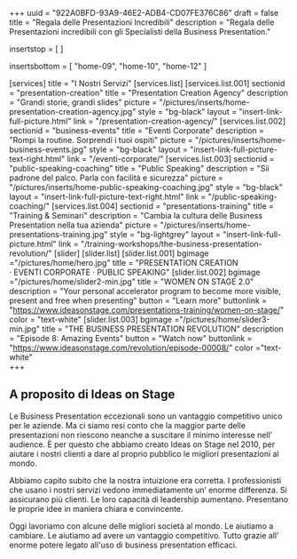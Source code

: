 +++
uuid		= "922A0BFD-93A9-46E2-ADB4-CD07FE376C86"
draft 		= false
title 		= "Regala delle Presentazioni Incredibili"
description	= "Regala delle Presentazioni incredibili con gli Specialisti della Business Presentation."

insertstop		= [
]

insertsbottom	= [
	"home-09",
	"home-10",
	"home-12"
]

[services]
	title	= "I Nostri Servizi"
	[services.list]	
		[services.list.001]
			sectionid	= "presentation-creation"
			title		= "Presentation Creation Agency"
			description	= "Grandi storie, grandi slides"
			picture		= "/pictures/inserts/home-presentation-creation-agency.jpg"
			style		= "bg-black"
			layout		= "insert-link-full-picture.html"
			link			= "/presentation-creation-agency/"
		[services.list.002]
			sectionid	= "business-events"
			title		= "Eventi Corporate"
			description	= "Rompi la routine. Sorprendi i tuoi ospiti"
			picture		= "/pictures/inserts/home-business-events.jpg"
			style		= "bg-black"
			layout		= "insert-link-full-picture-text-right.html"
			link			= "/eventi-corporate/"
		[services.list.003]
			sectionid	= "public-speaking-coaching"
			title		= "Public Speaking"
			description	= "Sii padrone del palco. Parla con facilità e sicurezza"
			picture		= "/pictures/inserts/home-public-speaking-coaching.jpg"
			style		= "bg-black"
			layout		= "insert-link-full-picture-text-right.html"
			link			= "/public-speaking-coaching/"
		[services.list.004]
			sectionid	= "presentations-training"
			title		= "Training & Seminari"
			description	= "Cambia la cultura delle Business Presentation nella tua azienda"
			picture		= "/pictures/inserts/home-presentations-training.jpg"
			style		= "bg-lightgrey"
			layout		= "insert-link-full-picture.html"
			link			= "/training-workshops/the-business-presentation-revolution/"
[slider]
	[slider.list]
		[slider.list.001]
			bgimage ="/pictures/home/hero.jpg"
			title = "PRESENTATION CREATION · EVENTI CORPORATE · PUBLIC SPEAKING"
		[slider.list.002]
			bgimage ="/pictures/home/slider2-min.jpg"
			title = "WOMEN ON STAGE 2.0"
			description = "Your personal accelerator program to become more visible, present and free when presenting"
			button = "Learn more"
			buttonlink = "https://www.ideasonstage.com/presentations-training/women-on-stage/"
			color = "text-white"
		[slider.list.003]
			bgimage ="/pictures/home/slider3-min.jpg"
			title = "THE BUSINESS PRESENTATION REVOLUTION"
			description = "Episode 8: Amazing Events"
			button = "Watch now"
			buttonlink = "https://www.ideasonstage.com/revolution/episode-00008/"
			color ="text-white"				
+++

## A proposito di Ideas on Stage

Le Business Presentation eccezionali sono un vantaggio competitivo unico per le aziende. Ma ci siamo resi conto che la maggior parte delle presentazioni non riescono neanche a suscitare il minimo interesse nell’ audience. È per questo che abbiamo creato Ideas on Stage nel 2010, per aiutare i nostri clienti a dare al proprio pubblico le migliori presentazioni al mondo.

Abbiamo capito subito che la nostra intuizione era corretta. I professionisti che usano i nostri servizi vedono immediatamente un’ enorme differenza. Si assicurano più clienti. Le loro capacità di leadership aumentano.  Presentano le proprie idee in maniera chiara e convincente.

Oggi lavoriamo con alcune delle migliori società al mondo. Le aiutiamo a cambiare. Le aiutiamo ad avere un vantaggio competitivo. Tutto grazie all’ enorme potere legato all'uso di business presentation efficaci.
